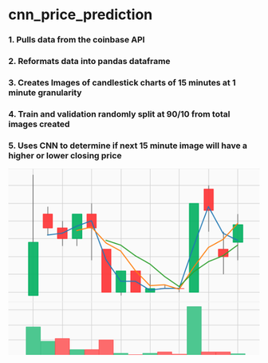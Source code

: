 # cnn_price_prediction

### 1. Pulls data from the coinbase API
### 2. Reformats data into pandas dataframe
### 3. Creates Images of candlestick charts of 15 minutes at 1 minute granularity
### 4. Train and validation randomly split at 90/10 from total images created
### 5. Uses CNN to determine if next 15 minute image will have a higher or lower closing price


![Test Image 1](data/ch-minute-barchart-101.png)
